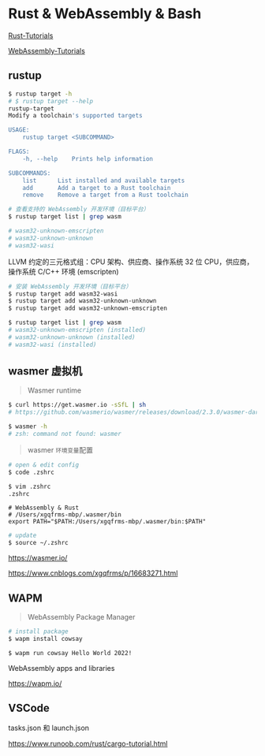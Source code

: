 # Rust & WebAssembly & Bash

[Rust-Tutorials](./Rust-Tutorials/readme.md)

[WebAssembly-Tutorials](./WebAssembly-Tutorials/readme.md)


## rustup


```sh
$ rustup target -h
# $ rustup target --help
rustup-target 
Modify a toolchain's supported targets

USAGE:
    rustup target <SUBCOMMAND>

FLAGS:
    -h, --help    Prints help information

SUBCOMMANDS:
    list      List installed and available targets
    add       Add a target to a Rust toolchain
    remove    Remove a target from a Rust toolchain

```


```sh
# 查看支持的 WebAssembly 开发环境（目标平台）
$ rustup target list | grep wasm

# wasm32-unknown-emscripten
# wasm32-unknown-unknown
# wasm32-wasi
```

LLVM 约定的三元格式组：CPU 架构、供应商、操作系统
32 位 CPU，供应商，操作系统
C/C++ 环境 (emscripten)


```sh
# 安装 WebAssembly 开发环境（目标平台）
$ rustup target add wasm32-wasi
$ rustup target add wasm32-unknown-unknown
$ rustup target add wasm32-unknown-emscripten

$ rustup target list | grep wasm 
# wasm32-unknown-emscripten (installed)
# wasm32-unknown-unknown (installed)
# wasm32-wasi (installed)

```



## wasmer 虚拟机

> Wasmer runtime

```sh
$ curl https://get.wasmer.io -sSfL | sh
# https://github.com/wasmerio/wasmer/releases/download/2.3.0/wasmer-darwin-amd64.tar.gz

$ wasmer -h
# zsh: command not found: wasmer

```

> wasmer `环境变量`配置

```sh
# open & edit config
$ code .zshrc

$ vim .zshrc
.zshrc
```

```code
# WebAssembly & Rust
# /Users/xgqfrms-mbp/.wasmer/bin
export PATH="$PATH:/Users/xgqfrms-mbp/.wasmer/bin:$PATH"

```

```sh
# update
$ source ~/.zshrc

```

https://wasmer.io/

https://www.cnblogs.com/xgqfrms/p/16683271.html

## WAPM

> WebAssembly Package Manager

```sh
# install package
$ wapm install cowsay

$ wapm run cowsay Hello World 2022!

```

WebAssembly apps and libraries

https://wapm.io/



## VSCode

tasks.json 和 launch.json

https://www.runoob.com/rust/cargo-tutorial.html
